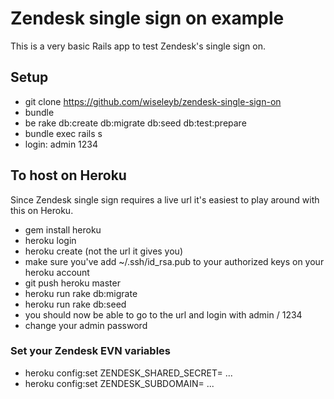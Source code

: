 # Zendesk single sign on example

This is a very basic Rails app to test Zendesk's single sign on.

## Setup

* git clone https://github.com/wiseleyb/zendesk-single-sign-on
* bundle
* be rake db:create db:migrate db:seed db:test:prepare
* bundle exec rails s
* login: admin 1234

## To host on Heroku
Since Zendesk single sign requires a live url it's easiest to play around with this on Heroku.

* gem install heroku
* heroku login
* heroku create (not the url it gives you)
* make sure you've add ~/.ssh/id_rsa.pub to your authorized keys on your heroku account
* git push heroku master
* heroku run rake db:migrate
* heroku run rake db:seed
* you should now be able to go to the url and login with admin / 1234
* change your admin password

### Set your Zendesk EVN variables
* heroku config:set ZENDESK_SHARED_SECRET= ...
* heroku config:set ZENDESK_SUBDOMAIN= ...

